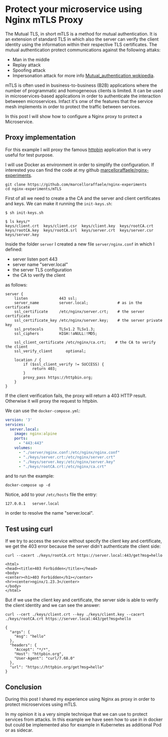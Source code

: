 # Protect your microservice using Nginx mTLS Proxy

The Mutual TLS, in short mTLS is a method for mutual authentication.
It is an extension of standard TLS in which also the server can verify the client identity using the information within their respective TLS certificates.
The mutual authentication protect communications against the following attaks:
- Man in the middle
- Replay attack
- Spoofing attack
- Impersonation attack
for more info [Mutual_authentication wokipedia](https://en.wikipedia.org/wiki/Mutual_authentication).

mTLS is often used in business-to-business (B2B) applications where the number of programmatic and homogeneous clients is limited. It can be used in microservices-based applications in order to authenticate the interaction betweeen microservices. Infact it's onw of the features that the service mesh implements in order to protect the traffic between services.

In this post I will show how to configure a Nginx proxy to protect a Microservice.


## Proxy implementation
For this example I will proxy the famous [httpbin](https://httpbin.org) application that is very useful for test purpose.

I will use Docker as environment in order to simplify the configuration.
If interested you can find the code at my github [marcelloraffaele/nginx-experiments](https://github.com/marcelloraffaele/nginx-experiments/tree/main/mTLS).


```shell
git clone https://github.com/marcelloraffaele/nginx-experiments
cd nginx-experiments/mTLS
```

First of all we need to create a the CA and the server and client certificates and keys. We can make it running the `init-keys.sh`:
```shell
$ sh init-keys.sh

$ ls keys/*
keys/client.crt  keys/client.csr  keys/client.key  keys/rootCA.crt  keys/rootCA.key  keys/rootCA.srl  keys/server.crt  keys/server.csr  keys/server.key
```

Inside the folder `server` I created a new file `server/nginx.conf` in which I defined:
- server listen port 443
- server name "server.local"
- the server TLS configuration
- the CA to verify the client

as follows:

```
server {
    listen              443 ssl;
    server_name         server.local;             # as in the certificate
    ssl_certificate     /etc/nginx/server.crt;    # the server certificate
    ssl_certificate_key /etc/nginx/server.key;    # the server private key
    ssl_protocols       TLSv1.2 TLSv1.3;
    ssl_ciphers         HIGH:!aNULL:!MD5;
    
    ssl_client_certificate /etc/nginx/ca.crt;    # the CA to verify the client
    ssl_verify_client      optional;

    location / {
        if ($ssl_client_verify != SUCCESS) {
            return 403;
        }
        proxy_pass https://httpbin.org;
    }
}
```
If the client verification fails, the proxy will return a 403 HTTP result. Otherwise it will proxy the request to httpbin.

We can use the `docker-compose.yml`:
```yaml
version: '3'
services:
  server.local:
    image: nginx:alpine
    ports:
      - "443:443"
    volumes:
      - "./server/nginx.conf:/etc/nginx/nginx.conf"
      - "./keys/server.crt:/etc/nginx/server.crt"
      - "./keys/server.key:/etc/nginx/server.key"
      - "./keys/rootCA.crt:/etc/nginx/ca.crt"
```
and to run the example:

```shell 
docker-compose up -d
```

Notice, add to your `/etc/hosts` file the entry:
```
127.0.0.1	server.local
```
in order to resolve the name "server.local".

## Test using curl
If we try to access the service without specify the client key and certificate, we get the 403 error because the server didn't authenticate the client side:

```shell 
curl --cacert ./keys/rootCA.crt https://server.local:443/get?msg=hello

<html>
<head><title>403 Forbidden</title></head>
<body>
<center><h1>403 Forbidden</h1></center>
<hr><center>nginx/1.23.3</center>
</body>
</html>

```

But if we use the client key and certificate, the server side is able to verify the client identity and we can see the answer:

```shell 
curl --cert ./keys/client.crt --key ./keys/client.key --cacert ./keys/rootCA.crt https://server.local:443/get?msg=hello

{
  "args": {
    "msg": "hello"
  },
  "headers": {
    "Accept": "*/*",
    "Host": "httpbin.org",
    "User-Agent": "curl/7.68.0"
  },
  "url": "https://httpbin.org/get?msg=hello"
}
```

## Conclusion
During this post I shared my experience using Nginx as proxy in order to protect microservices using mTLS.

In my opinion it is a very simple technique that we can use to protect services from attacks. In this example we have seen how to use in in docker but could be implemented also for example in Kubernetes as additional Pod or as sidecar.